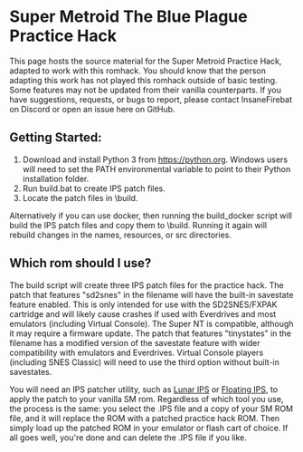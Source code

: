 # Super Metroid The Blue Plague Practice Hack

This page hosts the source material for the Super Metroid Practice Hack, adapted to work with this romhack. You should know that the person adapting this work has not played this romhack outside of basic testing. Some features may not be updated from their vanilla counterparts. If you have suggestions, requests, or bugs to report, please contact InsaneFirebat on Discord or open an issue here on GitHub.

## Getting Started:

1. Download and install Python 3 from https://python.org. Windows users will need to set the PATH environmental variable to point to their Python installation folder.
2. Run build.bat to create IPS patch files.
3. Locate the patch files in \build\.

Alternatively if you can use docker, then running the build_docker script will build the IPS patch files and copy them to \build\. Running it again will rebuild changes in the names, resources, or src directories.

## Which rom should I use?

The build script will create three IPS patch files for the practice hack. The patch that features "sd2snes" in the filename will have the built-in savestate feature enabled. This is only intended for use with the SD2SNES/FXPAK cartridge and will likely cause crashes if used with Everdrives and most emulators (including Virtual Console). The Super NT is compatible, although it may require a firmware update. The patch that features "tinystates" in the filename has a modified version of the savestate feature with wider compatibility with emulators and Everdrives. Virtual Console players (including SNES Classic) will need to use the third option without built-in savestates.

You will need an IPS patcher utility, such as [Lunar IPS](http://fusoya.eludevisibility.org/lips/) or [Floating IPS](https://www.romhacking.net/utilities/1040/), to apply the patch to your vanilla SM rom. Regardless of which tool you use, the process is the same: you select the .IPS file and a copy of your SM ROM file, and it will replace the ROM with a patched practice hack ROM. Then simply load up the patched ROM in your emulator or flash cart of choice. If all goes well, you're done and can delete the .IPS file if you like.
